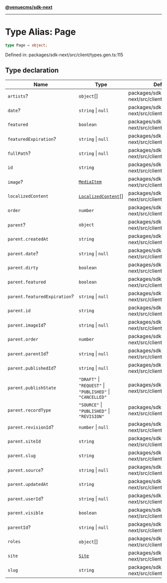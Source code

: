 [**@venuecms/sdk-next**](../Index.md)

***

# Type Alias: Page

```ts
type Page = object;
```

Defined in: packages/sdk-next/src/client/types.gen.ts:115

## Type declaration

| Name | Type | Defined in |
| ------ | ------ | ------ |
| <a id="artists"></a> `artists`? | `object`[] | packages/sdk-next/src/client/types.gen.ts:160 |
| <a id="date"></a> `date`? | `string` \| `null` | packages/sdk-next/src/client/types.gen.ts:121 |
| <a id="featured"></a> `featured` | `boolean` | packages/sdk-next/src/client/types.gen.ts:119 |
| <a id="featuredexpiration"></a> `featuredExpiration`? | `string` \| `null` | packages/sdk-next/src/client/types.gen.ts:120 |
| <a id="fullpath"></a> `fullPath`? | `string` \| `null` | packages/sdk-next/src/client/types.gen.ts:146 |
| <a id="id"></a> `id` | `string` | packages/sdk-next/src/client/types.gen.ts:116 |
| <a id="image"></a> `image`? | [`MediaItem`](MediaItem.md) | packages/sdk-next/src/client/types.gen.ts:124 |
| <a id="localizedcontent"></a> `localizedContent` | [`LocalizedContent`](LocalizedContent.md)[] | packages/sdk-next/src/client/types.gen.ts:159 |
| <a id="order"></a> `order` | `number` | packages/sdk-next/src/client/types.gen.ts:117 |
| <a id="parent"></a> `parent`? | `object` | packages/sdk-next/src/client/types.gen.ts:125 |
| `parent.createdAt` | `string` | packages/sdk-next/src/client/types.gen.ts:128 |
| `parent.date`? | `string` \| `null` | packages/sdk-next/src/client/types.gen.ts:141 |
| `parent.dirty` | `boolean` | packages/sdk-next/src/client/types.gen.ts:135 |
| `parent.featured` | `boolean` | packages/sdk-next/src/client/types.gen.ts:139 |
| `parent.featuredExpiration`? | `string` \| `null` | packages/sdk-next/src/client/types.gen.ts:140 |
| `parent.id` | `string` | packages/sdk-next/src/client/types.gen.ts:126 |
| `parent.imageId`? | `string` \| `null` | packages/sdk-next/src/client/types.gen.ts:142 |
| `parent.order` | `number` | packages/sdk-next/src/client/types.gen.ts:136 |
| `parent.parentId`? | `string` \| `null` | packages/sdk-next/src/client/types.gen.ts:144 |
| `parent.publishedId`? | `string` \| `null` | packages/sdk-next/src/client/types.gen.ts:134 |
| `parent.publishState` | `"DRAFT"` \| `"REQUEST"` \| `"PUBLISHED"` \| `"CANCELLED"` | packages/sdk-next/src/client/types.gen.ts:132 |
| `parent.recordType` | `"SOURCE"` \| `"PUBLISHED"` \| `"REVISION"` | packages/sdk-next/src/client/types.gen.ts:130 |
| `parent.revisionId`? | `number` \| `null` | packages/sdk-next/src/client/types.gen.ts:131 |
| `parent.siteId` | `string` | packages/sdk-next/src/client/types.gen.ts:127 |
| `parent.slug` | `string` | packages/sdk-next/src/client/types.gen.ts:138 |
| `parent.source`? | `string` \| `null` | packages/sdk-next/src/client/types.gen.ts:133 |
| `parent.updatedAt` | `string` | packages/sdk-next/src/client/types.gen.ts:129 |
| `parent.userId`? | `string` \| `null` | packages/sdk-next/src/client/types.gen.ts:143 |
| `parent.visible` | `boolean` | packages/sdk-next/src/client/types.gen.ts:137 |
| <a id="parentid"></a> `parentId`? | `string` \| `null` | packages/sdk-next/src/client/types.gen.ts:122 |
| <a id="roles"></a> `roles` | `object`[] | packages/sdk-next/src/client/types.gen.ts:147 |
| <a id="site"></a> `site` | [`Site`](Site.md) | packages/sdk-next/src/client/types.gen.ts:123 |
| <a id="slug"></a> `slug` | `string` | packages/sdk-next/src/client/types.gen.ts:118 |
